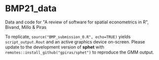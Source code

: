 # BMP21_data
Data and code for "A review of software for spatial econometrics in R", Bivand, Millo &amp; Piras

To replicate, `source("BMP_submission_0.R", echo=TRUE)` yields `script_output.Rout` and an active graphics device on-screen. 
Please update to the development version of **sphet** with `remotes::install_github("gpiras/sphet")` to reproduce the GMM output. 
